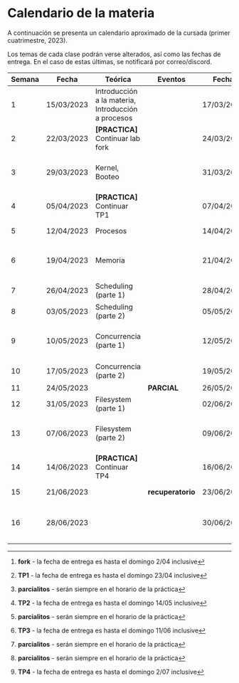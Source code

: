 # Calendario de la materia

A continuación se presenta un calendario aproximado de la cursada
(primer cuatrimestre, 2023).

Los temas de cada clase podrán verse alterados, así como las fechas de entrega.
En el caso de estas últimas, se notificará por correo/discord.

| Semana | Fecha      | Teórica                                            | Eventos           | Fecha      | Práctica                                          | Eventos                                                  |
|--------|------------|----------------------------------------------------|-------------------|------------|---------------------------------------------------|----------------------------------------------------------|
| 1      | 15/03/2023 | Introducción a la materia, Introducción a procesos |                   | 17/03/2023 | Introducción a la práctica, Presentación lab fork |                                                          |
| 2      | 22/03/2023 | **[PRACTICA]** Continuar lab fork                  |                   | 24/03/2023 | **FERIADO**                                       |                                                          |
| 3      | 29/03/2023 | Kernel, Booteo                                     |                   | 31/03/2023 | **Presentación TP1**: shell (preguntas lab Fork)  | Entrega **fork** [^fork]                                 |
| 4      | 05/04/2023 | **[PRACTICA]** Continuar TP1                       |                   | 07/04/2023 | **FERIADO**                                       |                                                          |
| 5      | 12/04/2023 | Procesos                                           |                   | 14/04/2023 | Continuar TP1                                     |                                                          |
| 6      | 19/04/2023 | Memoria                                            |                   | 21/04/2023 | **Presentación TP2**: malloc (preguntas TP1)      | Entrega **TP1** [^shell]                                 |
| 7      | 26/04/2023 | Scheduling (parte 1)                               |                   | 28/04/2023 | Continuar TP2                                     | **Parcialito TP1** [^parcialito]                         |
| 8      | 03/05/2023 | Scheduling (parte 2)                               |                   | 05/05/2023 | Continuar TP2                                     |                                                          |
| 9      | 10/05/2023 | Concurrencia (parte 1)                             |                   | 12/05/2023 | **Presentación TP3**: sched (preguntas TP2)       | Entrega **TP2** [^malloc]                                |
| 10     | 17/05/2023 | Concurrencia (parte 2)                             |                   | 19/05/2023 | Continuar TP3                                     | **Parcialito TP2** [^parcialito]                         |
| 11     | 24/05/2023 |                                                    | **PARCIAL**       | 26/05/2023 | **FERIADO**                                       |                                                          |
| 12     | 31/05/2023 | Filesystem (parte 1)                               |                   | 02/06/2023 | Continuar TP3                                     |                                                          |
| 13     | 07/06/2023 | Filesystem (parte 2)                               |                   | 09/06/2023 | **Presentación TP4**: fs (preguntas TP3)          | Entrega **TP3** [^sched]                                 |
| 14     | 14/06/2023 | **[PRACTICA]** Continuar TP4                       |                   | 16/06/2023 | Continuar TP4                                     | **Parcialito TP3** [^parcialito]                         |
| 15     | 21/06/2023 |                                                    | **recuperatorio** | 23/06/2023 | Continuar TP4                                     |                                                          |
| 16     | 28/06/2023 |                                                    |                   | 30/06/2023 | Dudas / Clase especial                            | **Parcialito TP4** [^parcialito] / Entrega **TP4** [^fs] |
 
[^fork]: **fork** - la fecha de entrega es hasta el domingo 2/04 inclusive
[^shell]: **TP1** - la fecha de entrega es hasta el domingo 23/04 inclusive
[^malloc]: **TP2** - la fecha de entrega es hasta el domingo 14/05 inclusive
[^sched]: **TP3** - la fecha de entrega es hasta el domingo 11/06 inclusive
[^fs]: **TP4** - la fecha de entrega es hasta el domingo 2/07 inclusive
[^parcialito]: **parcialitos** - serán siempre en el horario de la práctica
[^recu]: **recuperatorio** - el segundo recuperatorio será probablemente en la primera fecha de final

